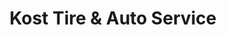 ---
title: "Kost Tire & Auto Service"
url: /brodheadsville/kost-tire-and-auto-service/
shop: tyres
---